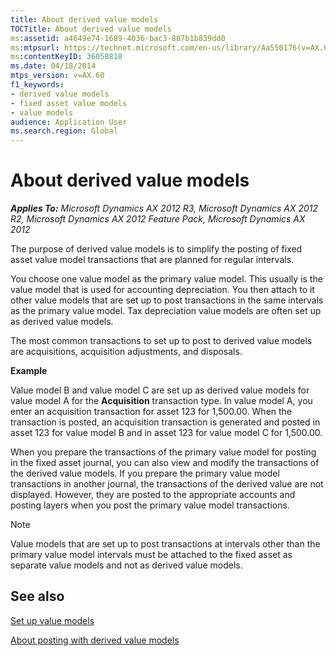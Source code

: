 ```yaml
---
title: About derived value models
TOCTitle: About derived value models
ms:assetid: a4649e74-1689-4036-bac3-887b1b839dd0
ms:mtpsurl: https://technet.microsoft.com/en-us/library/Aa550176(v=AX.60)
ms:contentKeyID: 36058818
ms.date: 04/18/2014
mtps_version: v=AX.60
f1_keywords:
- derived value models
- fixed asset value models
- value models
audience: Application User
ms.search.region: Global
---
```


# About derived value models 


_**Applies To:** Microsoft Dynamics AX 2012 R3, Microsoft Dynamics AX 2012 R2, Microsoft Dynamics AX 2012 Feature Pack, Microsoft Dynamics AX 2012_

The purpose of derived value models is to simplify the posting of fixed asset value model transactions that are planned for regular intervals.

You choose one value model as the primary value model. This usually is the value model that is used for accounting depreciation. You then attach to it other value models that are set up to post transactions in the same intervals as the primary value model. Tax depreciation value models are often set up as derived value models.

The most common transactions to set up to post to derived value models are acquisitions, acquisition adjustments, and disposals.

**Example**

Value model B and value model C are set up as derived value models for value model A for the **Acquisition** transaction type. In value model A, you enter an acquisition transaction for asset 123 for 1,500.00. When the transaction is posted, an acquisition transaction is generated and posted in asset 123 for value model B and in asset 123 for value model C for 1,500.00.

When you prepare the transactions of the primary value model for posting in the fixed asset journal, you can also view and modify the transactions of the derived value models. If you prepare the primary value model transactions in another journal, the transactions of the derived value are not displayed. However, they are posted to the appropriate accounts and posting layers when you post the primary value model transactions.


> [!NOTE]
> <P>Value models that are set up to post transactions at intervals other than the primary value model intervals must be attached to the fixed asset as separate value models and not as derived value models.</P>



## See also

[Set up value models](set-up-value-models.md)

[About posting with derived value models](about-posting-with-derived-value-models.md)

  


